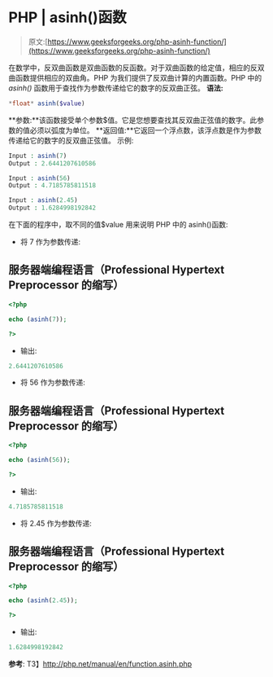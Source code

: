 # PHP | asinh()函数

> 原文:[https://www.geeksforgeeks.org/php-asinh-function/](https://www.geeksforgeeks.org/php-asinh-function/)

在数学中，反双曲函数是双曲函数的反函数。对于双曲函数的给定值，相应的反双曲函数提供相应的双曲角。PHP 为我们提供了反双曲计算的内置函数。PHP 中的 *asinh()* 函数用于查找作为参数传递给它的数字的反双曲正弦。
**语法:**

```php
*float* asinh($value)
```

**参数:**该函数接受单个参数$值。它是您想要查找其反双曲正弦值的数字。此参数的值必须以弧度为单位。
**返回值:**它返回一个浮点数，该浮点数是作为参数传递给它的数字的反双曲正弦值。
示例:

```php
Input : asinh(7)
Output : 2.6441207610586

Input : asinh(56)
Output : 4.7185785811518

Input : asinh(2.45)
Output : 1.6284998192842
```

在下面的程序中，取不同的值$value 用来说明 PHP 中的 asinh()函数:

*   将 7 作为参数传递:

## 服务器端编程语言（Professional Hypertext Preprocessor 的缩写）

```php
<?php

echo (asinh(7));

?> 
```

*   输出:

```php
2.6441207610586
```

*   将 56 作为参数传递:

## 服务器端编程语言（Professional Hypertext Preprocessor 的缩写）

```php
<?php

echo (asinh(56));

?>
```

*   输出:

```php
4.7185785811518
```

*   将 2.45 作为参数传递:

## 服务器端编程语言（Professional Hypertext Preprocessor 的缩写）

```php
<?php

echo (asinh(2.45));

?>     
```

*   输出:

```php
1.6284998192842
```

**参考**:
T3】http://php.net/manual/en/function.asinh.php